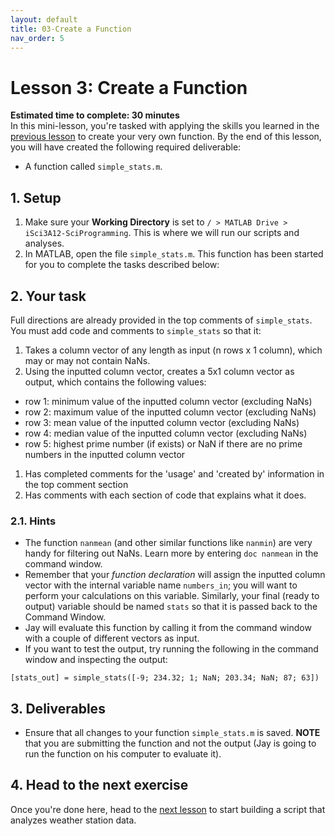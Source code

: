 ```yaml
---
layout: default
title: 03-Create a Function
nav_order: 5
---
```


# Lesson 3: Create a Function

**Estimated time to complete: 30 minutes**  
In this mini-lesson, you're tasked with applying the skills you learned in the [previous lesson](lesson2) to create your very own function. By the end of this lesson, you will have created the following required deliverable: 
- A function called ```simple_stats.m```. 

## 1. Setup
1. Make sure your **Working Directory** is set to ```/ > MATLAB Drive > iSci3A12-SciProgramming```. This is where we will run our scripts and analyses. 
1. In MATLAB, open the file ```simple_stats.m```. This function has been started for you to complete the tasks described below: 

## 2. Your task
Full directions are already provided in the top comments of ```simple_stats```. You must add code and comments to ```simple_stats``` so that it: 
1. Takes a column vector of any length as input (n rows x 1 column), which may or may not contain NaNs.
1. Using the inputted column vector, creates a 5x1 column vector as output, which contains the following values: 
  - row 1: minimum value of the inputted column vector (excluding NaNs)
  - row 2: maximum value of the inputted column vector (excluding NaNs)
  - row 3: mean value of the inputted column vector (excluding NaNs)
  - row 4: median value of the inputted column vector (excluding NaNs)
  - row 5: highest prime number (if exists) or NaN if there are no prime numbers in the inputted column vector
1. Has completed comments for the 'usage' and 'created by' information in the top comment section
1. Has comments with each section of code that explains what it does.

### 2.1. Hints
- The function ```nanmean``` (and other similar functions like ```nanmin```) are very handy for filtering out NaNs. Learn more by entering ```doc nanmean``` in the command window. 
- Remember that your *function declaration* will assign the inputted column vector with the internal variable name ```numbers_in```; you will want to perform your calculations on this variable. Similarly, your final (ready to output) variable should be named ```stats``` so that it is passed back to the Command Window.
- Jay will evaluate this function by calling it from the command window with a couple of different vectors as input. 
- If you want to test the output, try running the following in the command window and inspecting the output: 
```
[stats_out] = simple_stats([-9; 234.32; 1; NaN; 203.34; NaN; 87; 63])
```

## 3. Deliverables
- Ensure that all changes to your function ```simple_stats.m``` is saved. **NOTE** that you are submitting the function and not the output (Jay is going to run the function on his computer to evaluate it).

## 4. Head to the next exercise
Once you're done here, head to the [next lesson](lesson4) to start building a script that analyzes weather station data. 
